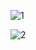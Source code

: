 ![1](https://github.com/MN10101/product-form/assets/78208459/35ba7816-e510-41d4-b3b8-4644208c477d)

![2](https://github.com/MN10101/product-form/assets/78208459/08cf0753-e601-4ef5-8374-a44097d3e873)
